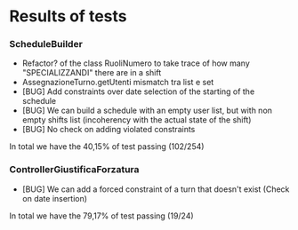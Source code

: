 # Results of tests
### ScheduleBuilder
- Refactor? of the class RuoliNumero to take trace of how many "SPECIALIZZANDI" there are in a shift
- AssegnazioneTurno.getUtenti mismatch tra list e set
- [BUG] Add constraints over date selection of the starting of the schedule
- [BUG] We can build a schedule with an empty user list, but with non empty shifts list (incoherency with the actual state of the shift)
- [BUG] No check on adding violated constraints

In total we have the 40,15% of test passing (102/254)

### ControllerGiustificaForzatura
- [BUG] We can add a forced constraint of a turn that doesn't exist (Check on date insertion)

In total we have the 79,17% of test passing (19/24)
